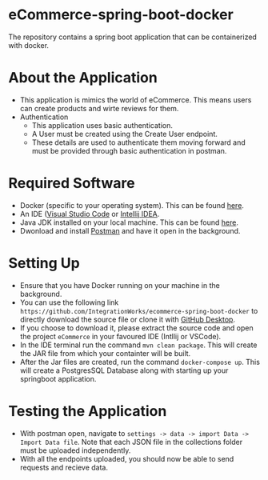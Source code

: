 # eCommerce-spring-boot-docker
The repository contains a spring boot application that can be containerized with docker.

# About the Application
  - This application is mimics the world of eCommerce. This means users can create products and wirte reviews for them.
  - Authentication
    - This application uses basic authentication.
    - A User must be created using the Create User endpoint.
    - These details are used to authenticate them moving forward and must be provided through basic authentication in postman.
  
  
# Required Software
- Docker (specific to your operating system). This can be found [here](https://www.docker.com/products/docker-desktop/).
- An IDE ([Visual Studio Code](https://code.visualstudio.com/download) or [Intellij IDEA](https://www.jetbrains.com/idea/promo/?source=google&medium=cpc&campaign=APAC_en_AU_IDEA_Branded&term=intellij%20idea&content=602143185772&gclid=EAIaIQobChMIotDJx6uhgwMVyBd7Bx02cQu1EAAYASAAEgK0v_D_BwE).
- Java JDK installed on your local machine. This can be found [here](https://www.oracle.com/java/technologies/downloads/).
-  Dwonload and install [Postman](https://www.postman.com/downloads/) and have it open in the background. 

# Setting Up 
- Ensure that you have Docker running on your machine in the background.
- You can use the following link `https://github.com/IntegrationWorks/ecommerce-spring-boot-docker` to directly download the source file or clone it with [GitHub Desktop](https://desktop.github.com/).
- If you choose to download it, please extract the source code and open the project `eCommerce` in your favoured IDE (Intllij or VSCode).
- In the IDE terminal run the command `mvn clean package`.  This will create the JAR file from which your containter will be built.
- After the Jar files are created, run the command `docker-compose up`. This will create a PostgresSQL Database along with starting up your springboot application.

# Testing the Application
- With postman open, navigate to `settings -> data -> import Data -> Import Data file`. Note that each JSON file in the collections folder must be uploaded independently. 
- With all the endpoints uploaded, you should now be able to send requests and recieve data.

